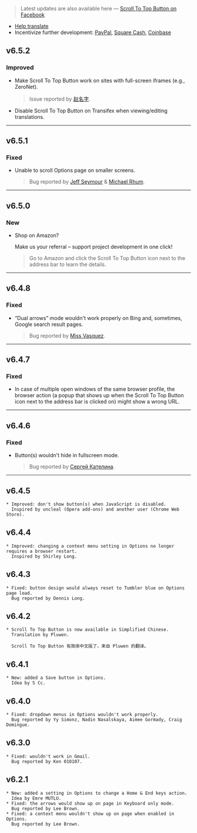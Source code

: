 > Latest updates are also available here — [Scroll To Top Button on Facebook](https://www.facebook.com/ScrollToTopButton)

* [Help translate](https://www.transifex.com/poziworld/scroll-to-top-button)
* Incentivize further development: [PayPal](https://www.paypal.me/ScrollToTopButton), [Square Cash](https://cash.me/$ScrollToTopButton), [Coinbase](https://www.coinbase.com/checkouts/de5afdbcf22ffea5d5fbc1b5f6b3fa4a)

## v6.5.2

### Improved

* Make Scroll To Top Button work on sites with full-screen iframes (e.g., ZeroNet).
   
  > Issue reported by [赵名字](https://plus.google.com/102362001786834990486).
* Disable Scroll To Top Button on Transifex when viewing/editing translations.

---

## v6.5.1

### Fixed

* Unable to scroll Options page on smaller screens.
   
  > Bug reported by [Jeff Seymour](https://plus.google.com/101598275677991812643) & [Michael Rhum](https://plus.google.com/101346129192192436780).

---

## v6.5.0

### New

* Shop on Amazon?
  
  Make us your referral – support project development in one click!
  > Go to Amazon and click the Scroll To Top Button icon next to the address bar to learn the details.

---

## v6.4.8

### Fixed

* “Dual arrows” mode wouldn't work properly on Bing and, sometimes, Google search result pages.
   
  > Bug reported by [Miss Vasquez](https://plus.google.com/101122222877588657617).

---

## v6.4.7

### Fixed

* In case of multiple open windows of the same browser profile, the browser action (a popup that shows up when the Scroll To Top Button icon next to the address bar is clicked on) might show a wrong URL.

---

## v6.4.6

### Fixed

* Button(s) wouldn't hide in fullscreen mode.
   
  > Bug reported by [Сергей Кателина](https://plus.google.com/114544103485939423643).

---

## v6.4.5
    * Improved: don't show button(s) when JavaScript is disabled.
      Inspired by uncleal (Opera add-ons) and another user (Chrome Web Store).

## v6.4.4
    * Improved: changing a context menu setting in Options no longer requires a browser restart.
      Inspired by Shirley Long.

## v6.4.3
    * Fixed: button design would always reset to Tumbler blue on Options page load.
      Bug reported by Dennis Long.

## v6.4.2
    * Scroll To Top Button is now available in Simplified Chinese.
      Translation by Pluwen.

      Scroll To Top Button 有简体中文版了，来自 Pluwen 的翻译。

## v6.4.1
    * New: added a Save button in Options.
      Idea by S Cc.

## v6.4.0
    * Fixed: dropdown menus in Options wouldn't work properly.
      Bug reported by Yy Simonz, Nadin Nasalskaya, Aimee Gormady, Craig Domingue.

## v6.3.0
    * Fixed: wouldn't work in Gmail.
      Bug reported by Ken 010107.

## v6.2.1
    * New: added a setting in Options to change a Home & End keys action.
      Idea by Emre MUTLU.
    * Fixed: the arrows would show up on page in Keyboard only mode.
      Bug reported by Lee Brown.
    * Fixed: a context menu wouldn't show up on page when enabled in Options.
      Bug reported by Lee Brown.
